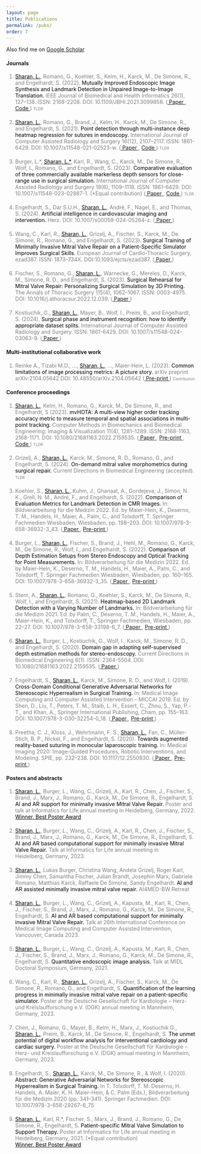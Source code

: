 ```yaml
---
layout: page
title: Publications
permalink: /pubs/
order: 7
---
```


<p style="font-size: 14px;"> Also find me on <a href="https://scholar.google.com/citations?hl=en&user=bdLgSAgAAAAJ" target="_blank"> Google Scholar  </a> </p>

<!-- Include the reusable CSS at the top -->
<style>
    /* Tooltip container */
    .image-tooltip-container {
        position: relative;
        display: inline-block;
        cursor: pointer;
    }

    /* Tooltip image */
    .image-tooltip {
        visibility: hidden;
        max-width: 600px; /* Set a max-width for the image */
        background-color: #fff;
        border: 1px solid #ccc;
        border-radius: 5px;
        padding: 5px;
        position: absolute;
        z-index: 1;
        bottom: 125%; /* Position above the text */
        left: 50%;
        transform: translateX(-50%); /* Center the tooltip horizontally */
        opacity: 0;
        transition: opacity 0.3s;
        overflow: hidden; /* Ensure image doesn't overflow the tooltip */
    }

    /* Tooltip visibility on hover */
    .image-tooltip-container:hover .image-tooltip {
        visibility: visible;
        opacity: 1;
    }

    /* Arrow below the tooltip */
    .image-tooltip::after {
        content: "";
        position: absolute;
        top: 100%; /* Arrow below the tooltip */
        left: 50%;
        margin-left: -5px;
        border-width: 5px;
        border-style: solid;
        border-color: #fff transparent transparent transparent;
    }

    /* Adjust tooltip for small screens */
    @media (max-width: 700px) {
        .image-tooltip {
            max-width: 80vw; /* Set a maximum width relative to viewport width */
            left: 0;
            transform: none; /* Remove centering transformation */
            margin: 0 auto; /* Center the tooltip horizontally */
            right: 0;
        }
    }
</style>

#### Journals

<ol style="font-size: 14px;">
  <li style="color: #808080">
    <span style="color: black; text-decoration: underline;">Sharan, L.</span>, Romano, G., Koehler, S., Kelm, H., Karck, M., De Simone, R., and Engelhardt, S. (2022). <span style="color: black;">Mutually Improved Endoscopic Image Synthesis and Landmark Detection in Unpaired Image-to-Image Translation.</span> IEEE Journal of Biomedical and Health Informatics 26(1), 127–138. ISSN: 2168-2208. DOI: 10.1109/JBHI.2021.3099858. (<a href="https://ieeexplore.ieee.org/document/9496194" target="_blank"> Paper </a>, <a href="https://github.com/Cardio-AI/detcyclegan_pytorch" target="_blank"> Code </a>) <span title="Unpaired image translation with conditioned on consistency of suture point locations. The generated data was further used for training in the OR domain." style="font-size: 10px"> TLDR </span>
    <div style="margin-bottom: 20px;"></div> 
  </li>

  <li style="color: #808080">
    <span style="color: black; text-decoration: underline;">Sharan, L.</span>, Romano, G., Brand, J., Kelm, H., Karck, M., De Simone, R., and Engelhardt, S. (2021). <span style="color: black;">Point detection through multi-instance deep heatmap regression for sutures in endoscopy.</span> International Journal of Computer Assisted Radiology and Surgery 16(12), 2107–2117. ISSN: 1861-6429. DOI: 10.1007/s11548-021-02523-w. (<a href="https://link.springer.com/article/10.1007/s11548-021-02523-w" target="_blank"> Paper </a>, <a href="https://github.com/Cardio-AI/suture-detection-pytorch" target="_blank"> Code </a>) <span title="Model to detect entry and exit points of sutures (variable in every frame) from endoscopic images captured in the OR and from a surgical simulator." style="font-size: 10px"> TLDR </span>
    <div style="margin-bottom: 20px;"></div>
  </li>

  <li style="color: #808080">
    Burger, L.*, <span style="color: black; text-decoration: underline;">Sharan, L.*</span>, Karl, R., Wang, C., Karck, M., De Simone, R., Wolf, I., Romano, G., and Engelhardt, S. (2023). <span style="color: black;">Comparative evaluation of three commercially available markerless depth sensors for close-range use in surgical simulation.</span> International Journal of Computer Assisted Radiology and Surgery 18(6), 1109–1118. ISSN: 1861-6429. DOI: 10.1007/s11548-023-02887-1. (*Equal contribution) (<a href="https://link.springer.com/article/10.1007/s11548-023-02887-1" target="_blank"> Paper </a>, <a href="https://github.com/Cardio-AI/depth-sensor-evaluation" target="_blank"> Code </a>) <span title="Thorough evaluation and idenfitication of an RGB-D camera that can be used in the close-range in patient-speciic surgical simulators for the use case of mitral valve repair." style="font-size: 10px"> TLDR </span>
    <div style="margin-bottom: 20px;"></div>
  </li>

  <li style="color: #808080">
  Engelhardt, S., Dar S.U.H., <span style="color: black; text-decoration: underline;">Sharan, L.</span>, André, F., Nagel, E., and Thomas, S. (2024). <span style="color: black;"> Artificial intelligence in cardiovascular imaging and intervention. </span> Herz. DOI: 10.1007/s00059-024-05264-z. (<a href="https://link.springer.com/article/10.1007/s00059-024-05264-z" target="_blank"> Paper </a>) 
    <div style="margin-bottom: 20px;"></div>
  </li>
  
 <li style="color: #808080">
    Wang, C., Karl, R., <span style="color: black; text-decoration: underline;">Sharan, L.</span>, Grizelj, A., Fischer, S., Karck, M., De Simone, R., Romano, G., and Engelhardt, S. (2023). <span style="color: black;">Surgical Training of Minimally Invasive Mitral Valve Repair on a Patient-Specific Simulator Improves Surgical Skills.</span> European Journal of Cardio-Thoracic Surgery, ezad387. ISSN: 1873-734X. DOI:10.1093/ejcts/ezad387. (<a href="https://academic.oup.com/ejcts/article-abstract/65/3/ezad387/7439596?redirectedFrom=fulltext&login=false" target="_blank"> Paper </a>) 
    <div style="margin-bottom: 20px;"></div>
 </li>

<li style="color: #808080">
    Fischer, S., Romano, G., <span style="color: black; text-decoration: underline;">Sharan, L.</span>, Warnecke, G., Mereles, D., Karck, M., Simone, R. D., and Engelhardt, S. (2023). <span style="color: black;">Surgical Rehearsal for Mitral Valve Repair: Personalizing Surgical Simulation by 3D Printing.</span> The Annals of Thoracic Surgery 115(4), 1062–1067. ISSN: 0003-4975. DOI: 10.1016/j.athoracsur.2022.12.039. (<a href="https://www.sciencedirect.com/science/article/abs/pii/S0003497523000152" target="_blank"> Paper </a>) 
    <div style="margin-bottom: 20px;"></div>
 </li>

<li style="color: #808080">
    Kostiuchik, G., <span style="color: black; text-decoration: underline;">Sharan, L.</span>, Mayer, B., Wolf, I., Preim, B., and Engelhardt, S. (2024). <span style="color: black;">Surgical phase and instrument recognition: how to identify appropriate dataset splits.</span> International Journal of Computer Assisted Radiology and Surgery. ISSN: 1861-6429. DOI: 10.1007/s11548-024-03063-9. (<a href="https://link.springer.com/article/10.1007/s11548-024-03063-9" target="_blank"> Paper </a>) 
    <div style="margin-bottom: 20px;"></div>
 </li>
</ol>

#### Multi-institutional collaborative work

<ol style="font-size: 14px;">
  <li style="color: #808080">
    Reinke A., Tizabi M.D., ..., <span style="color: black; text-decoration: underline;">Sharan, L.</span>, ..., Maier-Hein, L. (2023). <span style="color: black;"> Common limitations of image processing metrics: A picture story. </span> arXiv preprint arXiv:2104.05642 DOI: 10.48550/arXiv.2104.05642 (<a href="https://arxiv.org/abs/2104.05642v8" target="_blank"> Pre-print </a>) <span title="Pitfalls in the use-case of suture point detection in particular, and more generally landmark/point detection." style="font-size: 10px"> Contribution </span>
    <div style="margin-bottom: 20px;"></div>
  </li>
</ol>

#### Conference proceedings

<ol style="font-size: 14px;">
  <li style="color: #808080">
    <span style="color: black; text-decoration: underline;">Sharan, L.</span>,  Kelm, H., Romano, G., Karck, M., De Simone, R., and Engelhardt, S (2023). <span style="color: black;">mvHOTA: A multi-view higher order tracking accuracy metric to measure temporal and spatial associations in multi-point tracking.</span> Computer Methods in Biomechanics and Biomedical Engineering: Imaging & Visualization 11(4), 1281–1289. ISSN: 2168-1163, 2168-1171. DOI: 10.1080/21681163.2022.2159535. (<a href="https://www.tandfonline.com/doi/full/10.1080/21681163.2022.2159535" target="_blank"> Paper </a>, <a href="https://arxiv.org/abs/2206.09372" target="_blank"> Pre-print </a>, <a href="https://github.com/Cardio-AI/mvhota" target="_blank"> Code </a>) <span title="A metric that combines per-frame detection with temporal tracking (associations) and multi-view associations (correspondence), extending the popularly used HOTA metric, used for KITTI benchmarks." style="font-size: 10px"> TLDR </span>
    <div style="margin-bottom: 20px;"></div>
  </li>

  <li style="color: #808080">
    Grizelj, A., <span style="color: black; text-decoration: underline;">Sharan, L.</span>,  Karck, M., Simone, R. D., Romano, G., and Engelhardt, S. (2024). <span style="color: black;"> On-demand mitral valve morphometrics during surgical repair. </span> Current Directions in Biomedical Engineering (accepted). <span title="This paper presents features and a pilot study of our tool smartMVR" style="font-size: 10px"> TLDR </span>
    <div style="margin-bottom: 20px;"></div>
  </li>

  <li style="color: #808080">
    Koehler, S., <span style="color: black; text-decoration: underline;">Sharan, L.</span>,  Kuhm, J., Ghanaat, A., Gordejeva, J., Simon, N. K., Grell, N. M., André, F., and Engelhardt, S. (2022).  <span style="color: black;">Comparison of Evaluation Metrics for Landmark Detection in CMR Images.</span> In: Bildverarbeitung für die Medizin 2022. Ed. by Maier-Hein, K., Deserno, T. M., Handels, H., Maier, A., Palm, C., and Tolxdorff, T. Springer Fachmedien Wiesbaden, Wiesbaden, pp. 198–203. DOI: 10.1007/978-3-658-36932-3_43. (<a href="https://link.springer.com/chapter/10.1007/978-3-658-36932-3_43" target="_blank"> Paper </a>, <a href="https://arxiv.org/abs/2201.10410" target="_blank"> Pre-print </a>) 
    <div style="margin-bottom: 20px;"></div>
  </li>

  <li style="color: #808080">
    Burger, L., <span style="color: black; text-decoration: underline;">Sharan, L.</span>,  Fischer, S., Brand, J., Hehl, M., Romano, G., Karck, M., De Simone, R., Wolf, I., and Engelhardt, S. (2022).  <span style="color: black;">Comparison of Depth Estimation Setups from Stereo Endoscopy and Optical Tracking for Point Measurements. </span> In: Bildverarbeitung für die Medizin 2022. Ed. by Maier-Hein, K., Deserno, T. M., Handels, H., Maier, A., Palm, C., and Tolxdorff, T. Springer Fachmedien Wiesbaden, Wiesbaden, pp. 160–165. DOI: 10.1007/978-3-658-36932-3_35. (<a href="https://link.springer.com/chapter/10.1007/978-3-658-36932-3_35" target="_blank"> Paper </a>, <a href="https://arxiv.org/abs/2201.10848" target="_blank"> Pre-print </a>) 
    <div style="margin-bottom: 20px;"></div>
  </li>

  <li style="color: #808080">
    Stern, A., <span style="color: black; text-decoration: underline;">Sharan, L.</span>,  Romano, G., Koehler, S., Karck, M., De Simone, R., Wolf, I., and Engelhardt, S. (2021). <span style="color: black;">Heatmap-based 2D Landmark Detection with a Varying Number of Landmarks. </span> In: Bildverarbeitung für die Medizin 2021. Ed. by Palm, C., Deserno, T. M., Handels, H., Maier, A., Maier-Hein, K., and Tolxdorff, T., Springer Fachmedien, Wiesbaden, pp. 22–27. DOI: 10.1007/978-3-658-33198-6_7. (<a href="https://link.springer.com/chapter/10.1007/978-3-658-33198-6_7" target="_blank"> Paper </a>, <a href="https://arxiv.org/abs/2101.02737" target="_blank"> Pre-print </a>)
    <div style="margin-bottom: 20px;"></div>
  </li>

  <li style="color: #808080">
    <span style="color: black; text-decoration: underline;">Sharan, L.</span>,  Burger, L., Kostiuchik, G., Wolf, I., Karck, M., Simone, R. D., and Engelhardt, S. (2020). <span style="color: black;">Domain gap in adapting self-supervised depth estimation methods for stereo-endoscopy. </span> Current Directions in Biomedical Engineering 6(1). ISSN: 2364-5504. DOI: 10.1080/21681163.2022.2159535. (<a href="https://www.degruyter.com/document/doi/10.1515/cdbme-2020-0004/html?lang=en" target="_blank"> Paper </a>) 
    <div style="margin-bottom: 20px;"></div>
  </li>

  <li style="color: #808080">
    Engelhardt, S., <span style="color: black; text-decoration: underline;">Sharan, L.</span>, Karck, M., Simone, R. D., and Wolf, I. (2019). <span style="color: black;">Cross-Domain Conditional Generative Adversarial Networks for Stereoscopic Hyperrealism in Surgical Training. </span> In: Medical Image Computing and Computer Assisted Intervention – MICCAI 2019. Ed. by Shen, D., Liu, T., Peters, T. M., Staib, L. H., Essert, C., Zhou, S., Yap, P.-T., and Khan, A., Springer International Publishing, Cham, pp. 155–163. DOI: 10.1007/978-3-030-32254-0_18. (<a href="https://link.springer.com/chapter/10.1007/978-3-030-32254-0_18" target="_blank"> Paper </a>, <a href="https://arxiv.org/abs/1906.10011" target="_blank"> Pre-print </a>) 
    <div style="margin-bottom: 20px;"></div>
  </li>

  <li style="color: #808080">
    Preetha, C. J., Kloss, J., Wehrtmann, F. S., <span style="color: black; text-decoration: underline;">Sharan, L.</span>, Fan, C., Müller-Stich, B. P., Nickel, F., and Engelhardt, S. (2020). <span style="color: black;">Towards augmented reality-based suturing in monocular laparoscopic training. </span> In: Medical Imaging 2020: Image-Guided Procedures, Robotic Interventions, and Modeling. SPIE, pp. 232–238. DOI: 10.1117/12.2550830. (<a href="https://www.spiedigitallibrary.org/conference-proceedings-of-spie/11315/113150X/Towards-augmented-reality-based-suturing-in-monocular-laparoscopic-training/10.1117/12.2550830.short" target="_blank"> Paper </a>, <a href="https://arxiv.org/abs/2001.06894" target="_blank"> Pre-print </a>) 
    <div style="margin-bottom: 20px;"></div>
  </li>
</ol>

#### Posters and abstracts

<ol style="font-size: 14px;">
  <li style="color: #808080">
    <span style="color: black; text-decoration: underline;">Sharan, L.</span>,  Burger, L., Wang, C., Grizelj, A., Karl, R., Chen, J., Fischer, S., Brand, J., Marx, J., Romano, G., Karck, M., De Simone, R., Engelhardt, S. <span style="color: black;">AI and AR support for minimally invasive Mitral Valve Repair.</span> Poster and talk at Informatics for Life annual meeting in Heidelberg, Germany, 2022.
    <span class="image-tooltip-container">
      <span style="color: black; text-decoration: underline;"> Winner, Best Poster Award</span>
        <span class="image-tooltip">
            <img src="/assets/IFL2022_2.jpeg">
        </span>
    </span>
    <div style="margin-bottom: 20px;"></div>
  </li>

  <li style="color: #808080">
    <span style="color: black; text-decoration: underline;">Sharan, L.</span>,  Burger, L., Wang, C., Grizelj, A., Karl, R., Chen, J., Fischer, S., Brand, J., Marx, J., Romano, G., Karck, M., De Simone, R., Engelhardt, S. <span style="color: black;">AI and AR based computational support for minimally invasive Mitral Valve Repair.</span> Talk at Informatics for Life annual meeting in 
    <span class="image-tooltip-container">
      <span> Heidelberg, Germany, 2023. </span>
        <span class="image-tooltip">
            <img src="/assets/IFL2023.jpeg">
        </span>
    </span>
    <div style="margin-bottom: 20px;"></div>
  </li>

  <li style="color: #808080">
    <span style="color: black; text-decoration: underline;">Sharan, L.</span>,  Lukas Burger, Christina Wang, Andela Grizelj, Roger Karl, Jimmy Chen, Samantha Fischer, Julian Brandt, Josephin Marx, Gabriele Romano, Matthias Karck, Raffaele De Simone, Sandy Engelhardt. <span style="color: black;">AI and AR assisted minimally invasive mitral valve repair.</span> 
    <span class="image-tooltip-container">
      <span> AI4MED-BW Retreat  </span>
        <span class="image-tooltip">
            <img src="/assets/AI4MED_BW.jpeg">
        </span>
    </span>
    <div style="margin-bottom: 20px;"></div>
  </li>

  <li style="color: #808080">
    <span style="color: black; text-decoration: underline;">Sharan, L.</span>,  Burger, L., Wang, C., Grizelj, A., Kapusta, M., Karl, R., Chen, J., Fischer, S., Brand, J., Marx, J., Romano, G., Karck, M., De Simone, R., Engelhardt, S. <span style="color: black;">AI and AR based computational support for minimally invasive Mitral Valve Repair.</span> Talk at 26th International Conference on Medical Image Computing and Computer Assisted Intervention,
    <span class="image-tooltip-container">
      Vancouver, Canada 2023.
        <span class="image-tooltip">
            <img src="/assets/MICCAI2023.jpeg">
        </span>
    </span>
    <div style="margin-bottom: 20px;"></div>
  </li>

  <li style="color: #808080">
    <span style="color: black; text-decoration: underline;">Sharan, L.</span>,  Burger, L., Wang, C., Grizelj, A., Kapusta, M., Karl, R., Chen, J., Fischer, S., Brand, J., Marx, J., Romano, G., Karck, M., De Simone, R., Engelhardt, S. <span style="color: black;">Quantitative endoscopic image analysis.</span> Talk at MIDL Doctoral Symposium, Germany, 2021.
    <div style="margin-bottom: 20px;"></div>
  </li>

  <li style="color: #808080">
    Wang, C., Karl, R., <span style="color: black; text-decoration: underline;">Sharan, L.</span>,  Grizelj, A., Fischer, S., Karck, M., De Simone, R., Romano, G., and Engelhardt, S. <span style="color: black;">Quantification of the learning progress in minimally invasive mitral valve repair on a patient-specific simulator. </span> Poster at the Deutsche Gesellschaft für Kardiologie – Herz- und Kreislaufforschung e.V. (DGK) annual meeting in Mannheim, Germany, 2023.
    <div style="margin-bottom: 20px;"></div>
  </li>

  <li style="color: #808080">
    Chen, J., Romano, G., Mayer, B., Kelm, H., Marx, J., Kostiuchik G., <span style="color: black; text-decoration: underline;">Sharan, L.</span>,  Preim, B., Karck, M., De Simone, R., Engelhardt, S. <span style="color: black;">The unmet potential of digital workflow analysis for interventional cardiology and cardiac surgery. </span> Poster at the Deutsche Gesellschaft für Kardiologie – Herz- und Kreislaufforschung e.V. (DGK) annual meeting in Mannheim, Germany, 2023.
    <div style="margin-bottom: 20px;"></div>
  </li>

  <li style="color: #808080">
    Engelhardt, S., <span style="color: black; text-decoration: underline;">Sharan, L.</span>,  Karck, M., De Simone, R., & Wolf, I. (2020). <span style="color: black;"> Abstract: Generative Adversarial Networks for Stereoscopic Hyperrealism in Surgical Training. </span> In T. Tolxdorff, T. M. Deserno, H. Handels, A. Maier, K. H. Maier-Hein, & C. Palm (Eds.), Bildverarbeitung für die Medizin 2020 (pp. 341–341). Springer Fachmedien. DOI: 10.1007/978-3-658-29267-6_75
    <div style="margin-bottom: 20px;"></div>
  </li>

  <li style="color: #808080">
    <span style="color: black; text-decoration: underline;">Sharan, L.</span>,  Karl, R.*, Fischer, S., Marx, J., Brand, J., Romano, G., De Simone, R., Engelhardt, S. <span style="color: black;"> Patient-specific Mitral Valve Simulation to Support Therapy.</span> Poster at Informatics for Life annual meeting in Heidelberg, Germany, 2021. (*Equal contribution) 
    <span class="image-tooltip-container">
        <span style="color: black; text-decoration: underline;"> Winner, Best Poster Award </span>
        <span class="image-tooltip">
            <img src="/assets/IFL2021.jpeg">
        </span>
    </span>
    <div style="margin-bottom: 20px;"></div>
  </li>
</ol>  